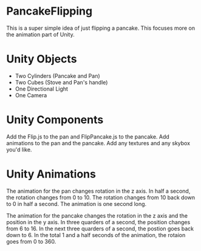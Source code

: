 PancakeFlipping
===============

This is a super simple idea of just flipping a pancake. This focuses more on the animation part of Unity.

Unity Objects
=============

- Two Cylinders (Pancake and Pan)
- Two Cubes (Stove and Pan's handle)
- One Directional Light
- One Camera

Unity Components
================

Add the Flip.js to the pan and FlipPancake.js to the pancake.
Add animations to the pan and the pancake.
Add any textures and any skybox you'd like.

Unity Animations
================

The animation for the pan changes rotation in the z axis. In half a second, the rotation changes from 0 to 10. The rotation changes from 10 back down to 0 in half a second. The animation is one second long.

The animation for the pancake changes the rotation in the z axis and the position in the y axis. In three quarders of a second, the position changes from 6 to 16. In the next three quarders of a second, the postion goes back down to 6. In the total 1 and a half seconds of the animation, the rotaion goes from 0 to 360.
